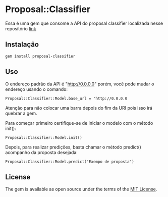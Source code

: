 # Proposal::Classifier
Essa é uma gem que consome a API do proposal classifier localizada nesse repositório [link](https://github.com/chaydson/proposal-classifier-api)

## Instalação
` gem install proposal-classifier `

## Uso
O endereço padrão da API é "http://0.0.0.0" porém, você pode mudar o endereço usando o comando:

` Proposal::Classifier::Model.base_url = "http://0.0.0.0 `

Atenção para não colocar uma barra depois do fim da URI pois isso irá quebrar a gem.

Para começar primeiro certifique-se de iniciar o modelo com o método init():

` Proposal::Classifier::Model.init() `

Depois, para realizar predições, basta chamar o método predict() acompanho da proposta desejada:

` Proposal::Classifier::Model.predict("Exempo de proposta") `

## License

The gem is available as open source under the terms of the [MIT License](https://opensource.org/licenses/MIT).
